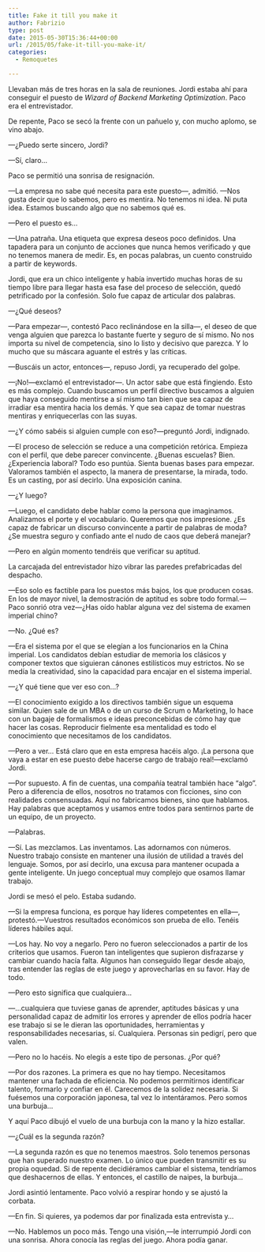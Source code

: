 ```yaml
---
title: Fake it till you make it
author: Fabrizio
type: post
date: 2015-05-30T15:36:44+00:00
url: /2015/05/fake-it-till-you-make-it/
categories:
  - Remoquetes

---
```

Llevaban más de tres horas en la sala de reuniones. Jordi estaba ahí para conseguir el puesto de _Wizard of Backend Marketing Optimization_. Paco era el entrevistador.

De repente, Paco se secó la frente con un pañuelo y, con mucho aplomo, se vino abajo.

—¿Puedo serte sincero, Jordi?

—Sí, claro…

Paco se permitió una sonrisa de resignación.

—La empresa no sabe qué necesita para este puesto—, admitió. —Nos gusta decir que lo sabemos, pero es mentira. No tenemos ni idea. Ni puta idea. Estamos buscando algo que no sabemos qué es.

—Pero el puesto es…

—Una patraña. Una etiqueta que expresa deseos poco definidos. Una tapadera para un conjunto de acciones que nunca hemos verificado y que no tenemos manera de medir. Es, en pocas palabras, un cuento construido a partir de keywords.

Jordi, que era un chico inteligente y había invertido muchas horas de su tiempo libre para llegar hasta esa fase del proceso de selección, quedó petrificado por la confesión. Solo fue capaz de articular dos palabras.

—¿Qué deseos?

—Para empezar—, contestó Paco reclinándose en la silla—, el deseo de que venga alguien que parezca lo bastante fuerte y seguro de sí mismo. No nos importa su nivel de competencia, sino lo listo y decisivo que parezca. Y lo mucho que su máscara aguante el estrés y las críticas.

—Buscáis un actor, entonces—, repuso Jordi, ya recuperado del golpe.

—¡No!—exclamó el entrevistador—. Un actor sabe que está fingiendo. Esto es más complejo. Cuando buscamos un perfil directivo buscamos a alguien que haya conseguido mentirse a sí mismo tan bien que sea capaz de irradiar esa mentira hacia los demás. Y que sea capaz de tomar nuestras mentiras y enriquecerlas con las suyas.

—¿Y cómo sabéis si alguien cumple con eso?—preguntó Jordi, indignado.

—El proceso de selección se reduce a una competición retórica. Empieza con el perfil, que debe parecer convincente. ¿Buenas escuelas? Bien. ¿Experiencia laboral? Todo eso puntúa. Sienta buenas bases para empezar. Valoramos también el aspecto, la manera de presentarse, la mirada, todo. Es un casting, por así decirlo. Una exposición canina.

—¿Y luego?

—Luego, el candidato debe hablar como la persona que imaginamos. Analizamos el porte y el vocabulario. Queremos que nos impresione. ¿Es capaz de fabricar un discurso convincente a partir de palabras de moda? ¿Se muestra seguro y confiado ante el nudo de caos que deberá manejar?

—Pero en algún momento tendréis que verificar su aptitud.

La carcajada del entrevistador hizo vibrar las paredes prefabricadas del despacho.

—Eso solo es factible para los puestos más bajos, los que producen cosas. En los de mayor nivel, la demostración de aptitud es sobre todo formal.—Paco sonrió otra vez—¿Has oído hablar alguna vez del sistema de examen imperial chino?

—No. ¿Qué es?

—Era el sistema por el que se elegían a los funcionarios en la China imperial. Los candidatos debían estudiar de memoria los clásicos y componer textos que siguieran cánones estilísticos muy estrictos. No se medía la creatividad, sino la capacidad para encajar en el sistema imperial.

—¿Y qué tiene que ver eso con…?

—El conocimiento exigido a los directivos también sigue un esquema similar. Quien sale de un MBA o de un curso de Scrum o Marketing, lo hace con un bagaje de formalismos e ideas preconcebidas de cómo hay que hacer las cosas. Reproducir fielmente esa mentalidad es todo el conocimiento que necesitamos de los candidatos.

—Pero a ver… Está claro que en esta empresa hacéis algo. ¡La persona que vaya a estar en ese puesto debe hacerse cargo de trabajo real!—exclamó Jordi.

—Por supuesto. A fin de cuentas, una compañía teatral también hace “algo”. Pero a diferencia de ellos, nosotros no tratamos con ficciones, sino con realidades consensuadas. Aquí no fabricamos bienes, sino que hablamos. Hay palabras que aceptamos y usamos entre todos para sentirnos parte de un equipo, de un proyecto.

—Palabras.

—Sí. Las mezclamos. Las inventamos. Las adornamos con números. Nuestro trabajo consiste en mantener una ilusión de utilidad a través del lenguaje. Somos, por así decirlo, una excusa para mantener ocupada a gente inteligente. Un juego conceptual muy complejo que osamos llamar trabajo.

Jordi se mesó el pelo. Estaba sudando.

—Si la empresa funciona, es porque hay líderes competentes en ella—, protestó.—Vuestros resultados económicos son prueba de ello. Tenéis líderes hábiles aquí.

—Los hay. No voy a negarlo. Pero no fueron seleccionados a partir de los criterios que usamos. Fueron tan inteligentes que supieron disfrazarse y cambiar cuando hacía falta. Algunos han conseguido llegar desde abajo, tras entender las reglas de este juego y aprovecharlas en su favor. Hay de todo.

—Pero esto significa que cualquiera…

—…cualquiera que tuviese ganas de aprender, aptitudes básicas y una personalidad capaz de admitir los errores y aprender de ellos podría hacer ese trabajo si se le dieran las oportunidades, herramientas y responsabilidades necesarias, sí. Cualquiera. Personas sin pedigrí, pero que valen.

—Pero no lo hacéis. No elegís a este tipo de personas. ¿Por qué?

—Por dos razones. La primera es que no hay tiempo. Necesitamos mantener una fachada de eficiencia. No podemos permitirnos identificar talento, formarlo y confiar en él. Carecemos de la solidez necesaria. Si fuésemos una corporación japonesa, tal vez lo intentáramos. Pero somos una burbuja&#8230;

Y aquí Paco dibujó el vuelo de una burbuja con la mano y la hizo estallar.

—¿Cuál es la segunda razón?

—La segunda razón es que no tenemos maestros. Solo tenemos personas que han superado nuestro examen. Lo único que pueden transmitir es su propia oquedad. Si de repente decidiéramos cambiar el sistema, tendríamos que deshacernos de ellas. Y entonces, el castillo de naipes, la burbuja…

Jordi asintió lentamente. Paco volvió a respirar hondo y se ajustó la corbata.

—En fin. Si quieres, ya podemos dar por finalizada esta entrevista y…

—No. Hablemos un poco más. Tengo una visión,—le interrumpió Jordi con una sonrisa. Ahora conocía las reglas del juego. Ahora podía ganar.